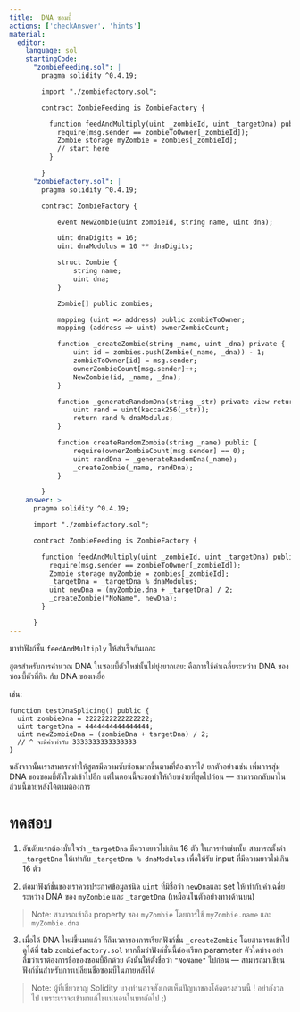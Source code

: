 ```yaml
---
title:  DNA ซอมบี้
actions: ['checkAnswer', 'hints']
material:
  editor:
    language: sol
    startingCode:
      "zombiefeeding.sol": |
        pragma solidity ^0.4.19;

        import "./zombiefactory.sol";

        contract ZombieFeeding is ZombieFactory {

          function feedAndMultiply(uint _zombieId, uint _targetDna) public {
            require(msg.sender == zombieToOwner[_zombieId]);
            Zombie storage myZombie = zombies[_zombieId];
            // start here
          }

        }
      "zombiefactory.sol": |
        pragma solidity ^0.4.19;

        contract ZombieFactory {

            event NewZombie(uint zombieId, string name, uint dna);

            uint dnaDigits = 16;
            uint dnaModulus = 10 ** dnaDigits;

            struct Zombie {
                string name;
                uint dna;
            }

            Zombie[] public zombies;

            mapping (uint => address) public zombieToOwner;
            mapping (address => uint) ownerZombieCount;

            function _createZombie(string _name, uint _dna) private {
                uint id = zombies.push(Zombie(_name, _dna)) - 1;
                zombieToOwner[id] = msg.sender;
                ownerZombieCount[msg.sender]++;
                NewZombie(id, _name, _dna);
            }

            function _generateRandomDna(string _str) private view returns (uint) {
                uint rand = uint(keccak256(_str));
                return rand % dnaModulus;
            }

            function createRandomZombie(string _name) public {
                require(ownerZombieCount[msg.sender] == 0);
                uint randDna = _generateRandomDna(_name);
                _createZombie(_name, randDna);
            }

        }
    answer: >
      pragma solidity ^0.4.19;

      import "./zombiefactory.sol";

      contract ZombieFeeding is ZombieFactory {

        function feedAndMultiply(uint _zombieId, uint _targetDna) public {
          require(msg.sender == zombieToOwner[_zombieId]);
          Zombie storage myZombie = zombies[_zombieId];
          _targetDna = _targetDna % dnaModulus;
          uint newDna = (myZombie.dna + _targetDna) / 2;
          _createZombie("NoName", newDna);
        }

      }
---
```


มาทำฟังก์ชั่น `feedAndMultiply` ให้สำเร็จกันเถอะ

สูตรสำหรับการคำนวณ DNA ในซอมบี้ตัวใหม่นั้นไม่ยุ่งยากเลย: คือการใช้ค่าเฉลี่ยระหว่าง DNA ของซอมบี้ตัวที่กิน กับ DNA ของเหยื่อ 

เช่น:

```
function testDnaSplicing() public {
  uint zombieDna = 2222222222222222;
  uint targetDna = 4444444444444444;
  uint newZombieDna = (zombieDna + targetDna) / 2;
  // ^ จะมีค่าเท่ากับ 3333333333333333
}
```

หลังจากนั้นเราสามารถทำให้สูตรมีความซับซ้อนมากขึ้นตามที่ต้องการได้ ยกตัวอย่างเช่น เพิ่มการสุ่ม DNA ของซอมบี้ตัวใหม่เข้าไปอีก แต่ในตอนนี้จะขอทำให้เรียบง่ายที่สุดไปก่อน — สามารถกลับมาในส่วนนี้ภายหลังได้ตามต้องการ

# ทดสอบ

1. อันดับแรกต้องมั่นใจว่า `_targetDna` มีความยาวไม่เกิน 16 ตัว ในการทำเช่นนั้น สามารถตั้งค่า `_targetDna` ให้เท่ากับ `_targetDna % dnaModulus` เพื่อให้รับ input ที่มีความยาวไม่เกิน 16 ตัว

2. ต่อมาฟังก์ชั่นของเราควรประกาศข้อมูลชนิด `uint` ที่มีชื่อว่า `newDna`และ set ให้เท่ากับค่าเฉลี่ยระหว่าง DNA ของ `myZombie` และ `_targetDna` (เหมือนในตัวอย่างทางด้านบน)

  > Note: สามารถเข้าถึง property ของ `myZombie` โดยการใช้ `myZombie.name` และ `myZombie.dna`

3. เมื่อได้ DNA ใหม่ขึ้นมาแล้ว ก็ถึงเวลาของการเรียกฟังก์ชั่น `_createZombie` โดยสามารถเข้าไปดูได้ที่ tab `zombiefactory.sol` หากลืมว่าฟังก์ชั่นนี้ต้องเรียก parameter ตัวใดบ้าง อย่าลืมว่าเราต้องการชื่อของซอมบี้อีกด้วย ดังนั้นให้ตั้งชื่อว่า `"NoName"` ไปก่อน — สามารถมาเขียนฟังก์ชั่นสำหรับการเปลี่ยนชื่อซอมบี้ในภายหลังได้

> Note: ผู้ที่เชี่ยวชาญ Solidity บางท่านอาจสังเกตเห็นปัญหาของโค้ดตรงส่วนนี้ ! อย่ากังวลไป เพราะเราจะเข้ามาแก้ไขแน่นอนในบทถัดไป ;)
